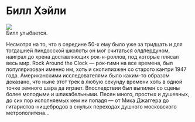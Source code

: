 # Билл Хэйли

![](http://lurkmore.so/images/thumb/e/ed/BillHaleyPortrait.jpg/180px-BillHaleyPortrait.jpg)  
Билл улыбается.

Несмотря на то, что в середине 50-х ему было уже за тридцать и для тогдашней 
пиндосской школоты он мог считаться олдпердуном, наиграл до хрена доставляющих 
рок-н-роллов, под которые плясал весь мир. Rock Around the Clock — рок-гимн на 
все времена, был популяризован именно им, хоть и скопипизжен со старого кантри 
1947 года. Американскими исследователями было каким-то образом доказано, что 
ныне этот трек в любую секунду времени хоть в одной точке земного шара да 
играет. Впоследствии был выпилен со сцены более молодыми и шликабельными. 
Песен много, простых и душевных, до сих пор исполняемых кем ни попадя — от 
Мика Джаггера до гитаристов-нищебродов в снулых переходах душного московского 
метрополитена…
